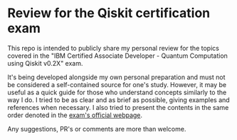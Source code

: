 # Review for the Qiskit certification exam

This repo is intended to publicly share my personal review for the topics covered in the "IBM Certified Associate Developer - Quantum Computation using Qiskit v0.2X" exam.

It's being developed alongside my own personal preparation and must not be considered a self-contained source for one's study. However, it may be useful as a quick guide for those who understand concepts similarly to the way I do. I tried to be as clear and as brief as possible, giving examples and references when necessary. I also tried to present the contents in the same order denoted in the [exam's official webpage](https://www.ibm.com/training/certification/C0010300).

Any suggestions, PR's or comments are more than welcome.
